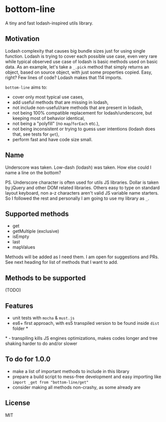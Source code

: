 # bottom-line

A tiny and fast lodash-inspired utils library.

## Motivation

Lodash complexity that causes big bundle sizes just for using single function. Lodash is trying to cover each possible
use case, even very rare while typical observed use case of lodash is basic methods used on basic data. As an example,
let's take a `_.pick` method that simply returns an object, based on source object, with just some properties copied.
Easy, right? Few lines of code? Lodash makes that 114 imports.

`bottom-line` aims to:
- cover only most typical use cases,
- add useful methods that are missing in lodash,
- not include non-useful/rare methods that are present in lodash,
- not being 100% compatible replacement for lodash/underscore, but keeping most of behavior identical,
- not being a "polyfill" (no `map`/`forEach` etc.),
- not being inconsistent or trying to guess user intentions (lodash does that, see tests for `get`),
- perform fast and have code size small.

## Name

Underscore was taken. Low-dash (lodash) was taken. How else could I name a line on the bottom?

PS. Underscore character is often used for utils JS libraries. Dollar is taken by jQuery and other DOM related
libraries. Others easy to type on standard layout keyboard, non a-z characters aren't valid JS variable name starters.
So I followed the rest and personally I am going to use my library as `_`.

## Supported methods

- get
- getMultiple (exclusive)
- isEmpty
- last
- mapValues

Methods will be added as I need them. I am open for suggestions and PRs. See next heading for list of methods that I
want to add. 

## Methods to be supported

(TODO)

## Features

- unit tests with `mocha` & `must.js`
- es6+ first approach, with es5 transpiled version to be found inside `dist` folder *

\* - transpiling kills JS engines optimizations, makes codes longer and tree shaking harder to do and/or slower

## To do for 1.0.0

- make a list of important methods to include in this library
- prepare a build script to mess-free development and easy importing like `import _get from "bottom-line/get"`
- consider making all methods non-crashy, as some already are

## License

MIT
